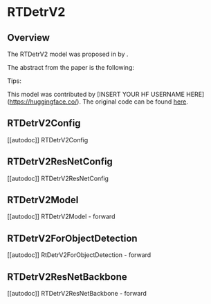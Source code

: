 <!--Copyright 2024 The HuggingFace Team. All rights reserved.

Licensed under the Apache License, Version 2.0 (the "License"); you may not use this file except in compliance with
the License. You may obtain a copy of the License at

http://www.apache.org/licenses/LICENSE-2.0

Unless required by applicable law or agreed to in writing, software distributed under the License is distributed on
an "AS IS" BASIS, WITHOUT WARRANTIES OR CONDITIONS OF ANY KIND, either express or implied. See the License for the
specific language governing permissions and limitations under the License.

⚠️ Note that this file is in Markdown but contain specific syntax for our doc-builder (similar to MDX) that may not be
rendered properly in your Markdown viewer.

-->

# RTDetrV2

## Overview

The RTDetrV2 model was proposed in [<INSERT PAPER NAME HERE>](<INSERT PAPER LINK HERE>) by <INSERT AUTHORS HERE>.
<INSERT SHORT SUMMARY HERE>

The abstract from the paper is the following:

*<INSERT PAPER ABSTRACT HERE>*

Tips:

<INSERT TIPS ABOUT MODEL HERE>

This model was contributed by [INSERT YOUR HF USERNAME HERE](https://huggingface.co/<INSERT YOUR HF USERNAME HERE>).
The original code can be found [here](<INSERT LINK TO GITHUB REPO HERE>).


## RTDetrV2Config

[[autodoc]] RTDetrV2Config

## RTDetrV2ResNetConfig

[[autodoc]] RTDetrV2ResNetConfig

## RTDetrV2Model

[[autodoc]] RTDetrV2Model
    - forward

## RTDetrV2ForObjectDetection

[[autodoc]] RtDetrV2ForObjectDetection
    - forward

## RTDetrV2ResNetBackbone

[[autodoc]] RTDetrV2ResNetBackbone
    - forward
